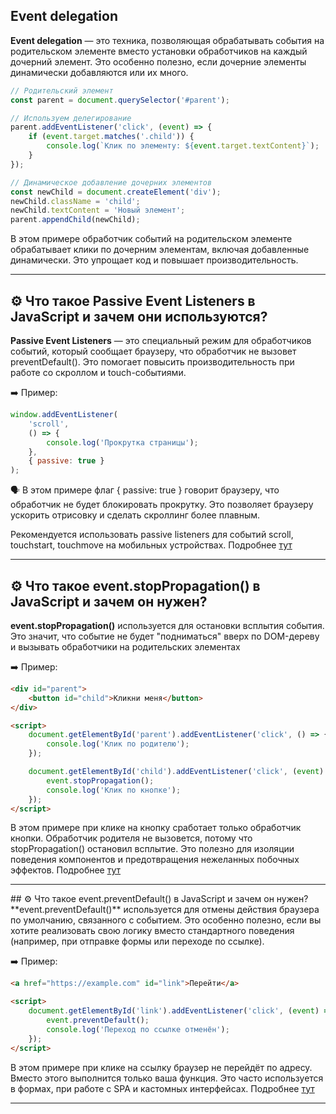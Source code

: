 ## Event delegation

**Event delegation** — это техника, позволяющая обрабатывать события на родительском элементе вместо установки обработчиков на каждый дочерний элемент. Это особенно полезно, если дочерние элементы динамически добавляются или их много.

```js
// Родительский элемент
const parent = document.querySelector('#parent');

// Используем делегирование
parent.addEventListener('click', (event) => {
	if (event.target.matches('.child')) {
		console.log(`Клик по элементу: ${event.target.textContent}`);
	}
});

// Динамическое добавление дочерних элементов
const newChild = document.createElement('div');
newChild.className = 'child';
newChild.textContent = 'Новый элемент';
parent.appendChild(newChild);
```

В этом примере обработчик событий на родительском элементе обрабатывает клики по дочерним элементам, включая добавленные динамически. Это упрощает код и повышает производительность.

<hr/>

## ⚙️ Что такое Passive Event Listeners в JavaScript и зачем они используются?

**Passive Event Listeners** — это специальный режим для обработчиков событий, который сообщает браузеру, что обработчик не вызовет preventDefault(). Это помогает повысить производительность при работе со скроллом и touch-событиями.

➡️ Пример:

```js
window.addEventListener(
	'scroll',
	() => {
		console.log('Прокрутка страницы');
	},
	{ passive: true }
);
```

🗣️ В этом примере флаг { passive: true } говорит браузеру, что обработчик не будет блокировать прокрутку. Это позволяет браузеру ускорить отрисовку и сделать скроллинг более плавным.

Рекомендуется использовать passive listeners для событий scroll, touchstart, touchmove на мобильных устройствах.
Подробнее [тут](https://developer.mozilla.org/en-US/docs/Web/API/EventTarget/addEventListener#parameters)

<hr/>

## ⚙️ Что такое event.stopPropagation() в JavaScript и зачем он нужен?

**event.stopPropagation()** используется для остановки всплытия события. Это значит, что событие не будет "подниматься" вверх по DOM-дереву и вызывать обработчики на родительских элементах

➡️ Пример:

```html
<div id="parent">
	<button id="child">Кликни меня</button>
</div>

<script>
	document.getElementById('parent').addEventListener('click', () => {
		console.log('Клик по родителю');
	});

	document.getElementById('child').addEventListener('click', (event) => {
		event.stopPropagation();
		console.log('Клик по кнопке');
	});
</script>
```

В этом примере при клике на кнопку сработает только обработчик кнопки. Обработчик родителя не вызовется, потому что stopPropagation() остановил всплытие. Это полезно для изоляции поведения компонентов и предотвращения нежеланных побочных эффектов.
Подробнее [тут](https://developer.mozilla.org/ru/docs/Web/API/Event/stopPropagation)

<hr/>
## ⚙️ Что такое event.preventDefault() в JavaScript и зачем он нужен?
**event.preventDefault()** используется для отмены действия браузера по умолчанию, связанного с событием. Это особенно полезно, если вы хотите реализовать свою логику вместо стандартного поведения (например, при отправке формы или переходе по ссылке).

➡️ Пример:

```html
<a href="https://example.com" id="link">Перейти</a>

<script>
	document.getElementById('link').addEventListener('click', (event) => {
		event.preventDefault();
		console.log('Переход по ссылке отменён');
	});
</script>
```

В этом примере при клике на ссылку браузер не перейдёт по адресу. Вместо этого выполнится только ваша функция. Это часто используется в формах, при работе с SPA и кастомных интерфейсах.
Подробнее [тут](https://developer.mozilla.org/ru/docs/Web/API/Event/preventDefault)

<hr/>
